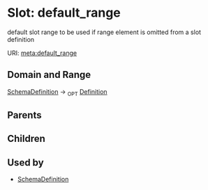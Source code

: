 # Slot: default_range


default slot range to be used if range element is omitted from a slot definition

URI: [meta:default_range](https://w3id.org/biolink/biolinkml/meta/default_range)
## Domain and Range

[SchemaDefinition](SchemaDefinition.md) ->  <sub>OPT</sub> [Definition](Definition.md)
## Parents

## Children

## Used by

 * [SchemaDefinition](SchemaDefinition.md)
